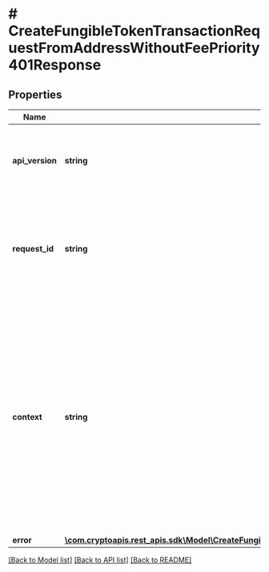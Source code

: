 # # CreateFungibleTokenTransactionRequestFromAddressWithoutFeePriority401Response

## Properties

Name | Type | Description | Notes
------------ | ------------- | ------------- | -------------
**api_version** | **string** | Specifies the version of the API that incorporates this endpoint. |
**request_id** | **string** | Defines the ID of the request. The &#x60;requestId&#x60; is generated by Crypto APIs and it&#39;s unique for every request. |
**context** | **string** | In batch situations the user can use the context to correlate responses with requests. This property is present regardless of whether the response was successful or returned as an error. &#x60;context&#x60; is specified by the user. | [optional]
**error** | [**\com.cryptoapis.rest_apis.sdk\Model\CreateFungibleTokenTransactionRequestFromAddressWithoutFeePriorityE401**](CreateFungibleTokenTransactionRequestFromAddressWithoutFeePriorityE401.md) |  |

[[Back to Model list]](../../README.md#models) [[Back to API list]](../../README.md#endpoints) [[Back to README]](../../README.md)
